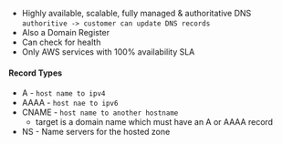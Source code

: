 - Highly available, scalable, fully managed  & authoritative DNS `authoritive -> customer can update DNS records`
- Also a Domain Register
- Can check for health
- Only AWS services with 100% availability SLA


#### Record Types
- A - `host name to ipv4`
- AAAA - `host nae to ipv6`
- CNAME - `host name to another hostname`
	- target is a domain name which must have an A or AAAA record
- NS - Name servers for the hosted zone
